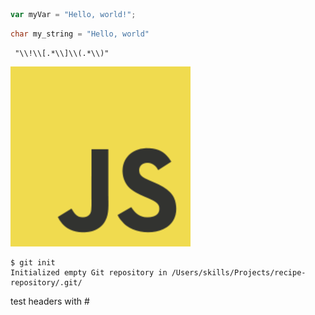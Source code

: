 ``` javascript
var myVar = "Hello, world!";
```
``` c
char my_string = "Hello, world"
```
```regexp
 "\\!\\[.*\\]\\(.*\\)"
```

![JavaScript](https://github.com/github/explore/blob/main/topics/javascript/javascript.png?raw=true)
```
$ git init
Initialized empty Git repository in /Users/skills/Projects/recipe-repository/.git/
```

<!--
# h1
## h2
###### h6

<img src="https://github.com/github/explore/blob/main/topics/javascript/javascript.png?raw=true" width="32px">
-->


test headers with #
